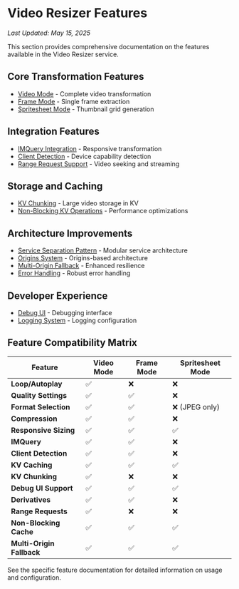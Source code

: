 # Video Resizer Features

*Last Updated: May 15, 2025*

This section provides comprehensive documentation on the features available in the Video Resizer service.

## Core Transformation Features

- [Video Mode](./video-mode.md) - Complete video transformation
- [Frame Mode](./frame-mode.md) - Single frame extraction
- [Spritesheet Mode](./spritesheet-mode.md) - Thumbnail grid generation

## Integration Features

- [IMQuery Integration](./imquery.md) - Responsive transformation
- [Client Detection](./client-detection.md) - Device capability detection
- [Range Request Support](./range-request-support.md) - Video seeking and streaming

## Storage and Caching

- [KV Chunking](./kv-chunking.md) - Large video storage in KV
- [Non-Blocking KV Operations](../caching/performance-optimizations.md) - Performance optimizations

## Architecture Improvements

- [Service Separation Pattern](../architecture/service-separation.md) - Modular service architecture
- [Origins System](../architecture/origins-system.md) - Origins-based architecture
- [Multi-Origin Fallback](../architecture/multi-origin-fallback.md) - Enhanced resilience
- [Error Handling](../error-handling/implementation.md) - Robust error handling

## Developer Experience

- [Debug UI](./debug-ui.md) - Debugging interface
- [Logging System](./logging.md) - Logging configuration

## Feature Compatibility Matrix

| Feature | Video Mode | Frame Mode | Spritesheet Mode |
|---------|------------|------------|------------------|
| **Loop/Autoplay** | ✅ | ❌ | ❌ |
| **Quality Settings** | ✅ | ✅ | ❌ |
| **Format Selection** | ✅ | ✅ | ❌ (JPEG only) |
| **Compression** | ✅ | ✅ | ❌ |
| **Responsive Sizing** | ✅ | ✅ | ✅ |
| **IMQuery** | ✅ | ✅ | ❌ |
| **Client Detection** | ✅ | ✅ | ❌ |
| **KV Caching** | ✅ | ✅ | ✅ |
| **KV Chunking** | ✅ | ❌ | ❌ |
| **Debug UI Support** | ✅ | ✅ | ✅ |
| **Derivatives** | ✅ | ✅ | ❌ |
| **Range Requests** | ✅ | ❌ | ❌ |
| **Non-Blocking Cache** | ✅ | ✅ | ✅ |
| **Multi-Origin Fallback** | ✅ | ✅ | ✅ |

See the specific feature documentation for detailed information on usage and configuration.